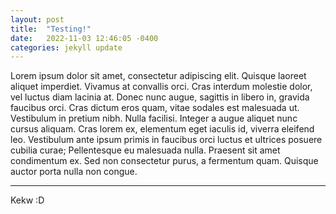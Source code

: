 ```yaml
---
layout: post
title:  "Testing!"
date:   2022-11-03 12:46:05 -0400
categories: jekyll update
---
```


Lorem ipsum dolor sit amet, consectetur adipiscing elit. Quisque laoreet aliquet imperdiet. Vivamus at convallis orci. Cras interdum molestie dolor, vel luctus diam lacinia at. Donec nunc augue, sagittis in libero in, gravida faucibus orci. Cras dictum eros quam, vitae sodales est malesuada ut. Vestibulum in pretium nibh. Nulla facilisi. Integer a augue aliquet nunc cursus aliquam. Cras lorem ex, elementum eget iaculis id, viverra eleifend leo. Vestibulum ante ipsum primis in faucibus orci luctus et ultrices posuere cubilia curae; Pellentesque eu malesuada nulla. Praesent sit amet condimentum ex. Sed non consectetur purus, a fermentum quam. Quisque auctor porta nulla non congue.

---

Kekw :D

[jekyll-docs]: https://jekyllrb.com/docs/home
[jekyll-gh]:   https://github.com/jekyll/jekyll
[jekyll-talk]: https://talk.jekyllrb.com/
